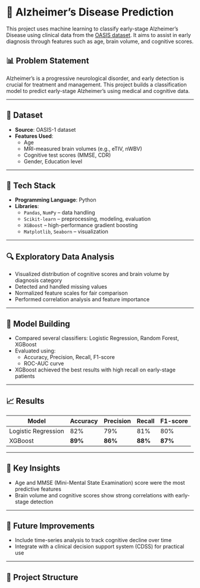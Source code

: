 # 🧠 Alzheimer’s Disease Prediction

This project uses machine learning to classify early-stage Alzheimer’s Disease using clinical data from the [OASIS dataset](https://www.oasis-brains.org/). It aims to assist in early diagnosis through features such as age, brain volume, and cognitive scores.

## 📊 Problem Statement

Alzheimer’s is a progressive neurological disorder, and early detection is crucial for treatment and management. This project builds a classification model to predict early-stage Alzheimer’s using medical and cognitive data.

---

## 🧪 Dataset

- **Source**: OASIS-1 dataset
- **Features Used**:
  - Age
  - MRI-measured brain volumes (e.g., eTIV, nWBV)
  - Cognitive test scores (MMSE, CDR)
  - Gender, Education level

---

## 🧰 Tech Stack

- **Programming Language**: Python
- **Libraries**:  
  - `Pandas`, `NumPy` – data handling  
  - `Scikit-learn` – preprocessing, modeling, evaluation  
  - `XGBoost` – high-performance gradient boosting  
  - `Matplotlib`, `Seaborn` – visualization

---

## 🔍 Exploratory Data Analysis

- Visualized distribution of cognitive scores and brain volume by diagnosis category
- Detected and handled missing values
- Normalized feature scales for fair comparison
- Performed correlation analysis and feature importance

---

## 🤖 Model Building

- Compared several classifiers: Logistic Regression, Random Forest, XGBoost
- Evaluated using:
  - Accuracy, Precision, Recall, F1-score
  - ROC-AUC curve
- XGBoost achieved the best results with high recall on early-stage patients

---

## 📈 Results

| Model              | Accuracy | Precision | Recall | F1-score |
|-------------------|----------|-----------|--------|----------|
| Logistic Regression | 82%     | 79%       | 81%    | 80%      |
| XGBoost             | **89%** | **86%**   | **88%**| **87%**  |

---

## 📌 Key Insights

- Age and MMSE (Mini-Mental State Examination) score were the most predictive features
- Brain volume and cognitive scores show strong correlations with early-stage detection

---

## 🚀 Future Improvements

- Include time-series analysis to track cognitive decline over time
- Integrate with a clinical decision support system (CDSS) for practical use

---

## 📁 Project Structure

